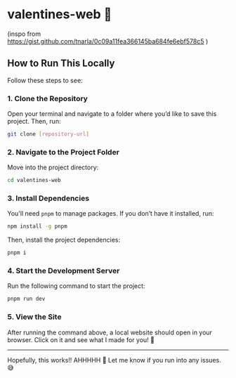 # **valentines-web** 💌  
(inspo from https://gist.github.com/tnarla/0c09a11fea366145ba684fe6ebf578c5 )
## **How to Run This Locally**  

Follow these steps to see:  

### **1. Clone the Repository**  
Open your terminal and navigate to a folder where you’d like to save this project. Then, run:  

```bash
git clone [repository-url]
```

### **2. Navigate to the Project Folder**  
Move into the project directory:  

```bash
cd valentines-web
```

### **3. Install Dependencies**  
You'll need `pnpm` to manage packages. If you don’t have it installed, run:  

```bash
npm install -g pnpm
```

Then, install the project dependencies:  

```bash
pnpm i
```

### **4. Start the Development Server**  
Run the following command to start the project:  

```bash
pnpm run dev
```

### **5. View the Site**  
After running the command above, a local website should open in your browser. Click on it and see what I made for you! 💖  

---

Hopefully, this works!! AHHHHH 🎉 Let me know if you run into any issues. 😅
